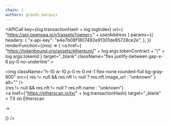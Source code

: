```yaml
---
chain: 1
authors: grands_marquis
---
```


<APICall
            key={log.transactionHash + log.logIndex}
            url={
              "https://api.opensea.io/v1/assets?owner=" + userAddress
            }
            params={{
              headers: {
                "x-api-key": "e4e7b08f1807492e91301de85728ce2e",
              },
            }}
            renderFunction={(res) => (
              <a
                href={
                  "https://tokenbound.org/assets/ethereum/" +
                  log.args.tokenContract +
                  "/" +
                  log.args.tokenId
                }
                target="_blank"
                className="flex justify-between gap-x-6 py-0 no-underline"
              >
                <div className="flex gap-x-4">
                  <img
                    className="h-10 w-10 p-0 m-0 mt-1 flex-none rounded-full bg-gray-800"
                    src={
                      res != null && res.nft != null
                        ? res.nft.image_url
                        : "unknown"
                    }
                    alt=""
                  />
                  <div className="min-w-0 flex-auto">
                    <div className="text-sm font-semibold  text-white">
                      {res != null && res.nft != null
                        ? res.nft.name
                        : "unknown"}
                    </div>
                    <div className="mt-1 truncate text-xs  text-gray-400">
                      <a
                        href={"https://etherscan.io/tx/" + log.transactionHash}
                        target="_blank"
                      >
                        TX on Etherscan
                      </a>
                    </div>
                  </div>
                </div>
                <div className="hidden sm:flex sm:flex-col sm:items-end mr-2">
                  <p className=" text-white 	">→</p>
                </div>
              </a>
            )}
          />